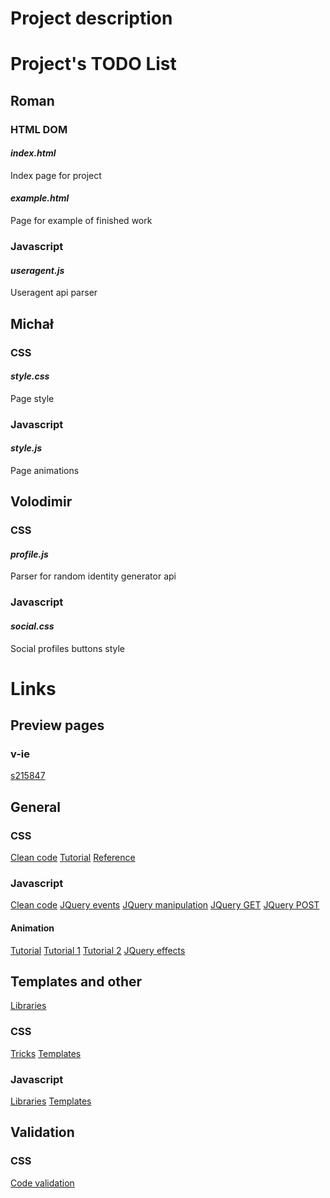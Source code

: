 # Project description

# Project's TODO List
## Roman
### HTML DOM
#### *_index.html_*
Index page for project

#### *_example.html_*
Page for example of finished work

### Javascript
#### *_useragent.js_*
Useragent api parser 

## Michał
### CSS
#### *_style.css_*
Page style

### Javascript
#### *_style.js_*
Page animations

## Volodimir
### CSS
#### *_profile.js_*
Parser for random identity generator api

### Javascript
#### *_social.css_*
Social profiles buttons style

# Links
## Preview pages
### v-ie
[s215847](http://v-ie.uek.krakow.pl/~s215847/project/)

## General
### CSS
[Clean code](https://www.10bestdesign.com/dirtymarkup/css/)
[Tutorial](https://www.w3schools.com/Css/)
[Reference](https://www.w3schools.com/cssref/)

### Javascript
[Clean code](https://github.com/ryanmcdermott/clean-code-javascript)
[JQuery events](https://api.jquery.com/category/events/)
[JQuery manipulation](https://api.jquery.com/category/manipulation/)
[JQuery GET](https://api.jquery.com/jQuery.get/)
[JQuery POST](https://api.jquery.com/jQuery.post)

#### Animation
[Tutorial](https://www.w3schools.com/js/js_htmldom_animate.asp)
[Tutorial 1](https://javascript.info/js-animation)
[Tutorial 2](https://www.tutorialspoint.com/javascript/javascript_animation.htm)
[JQuery effects](https://api.jquery.com/category/effects/)

## Templates and other
[Libraries](https://graygrids.com/best-css-javascript-animation-libraries/)

### CSS
[Tricks](https://css-tricks.com/)
[Templates](https://templated.co/)

### Javascript
[Libraries](https://blog.bitsrc.io/11-javascript-animation-libraries-for-2018-9d7ac93a2c59)
[Templates](https://www.templatemonster.com/blog/full-javascript-animated-website-templates/)

## Validation
### CSS
[Code validation](https://jigsaw.w3.org/css-validator/)